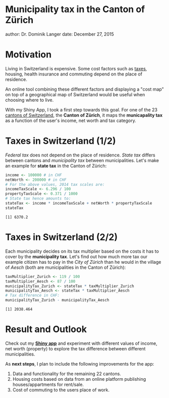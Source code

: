 Municipality tax in the Canton of Zürich
========================================================
author: Dr. Dominik Langer
date: December 27, 2015

Motivation
========================================================

Living in Switzerland is expensive. Some cost 
factors such as [taxes](https://en.wikipedia.org/wiki/Taxation_in_Switzerland), 
housing, health insurance and 
commuting depend on the place of residence. 

An online tool combining these different factors and 
displaying a "cost map" on top of a geographical
map of Switzerland would be useful when choosing where
to live.

With my Shiny App, I took a first step towards this goal.
For one of the 23 [cantons of Switzerland](http://www.bfs.admin.ch/bfs/portal/en/index/regionen/kantone.html), 
the **Canton of Zürich**, 
it maps the **municapality tax** as a function of the 
user's income, net worth and tax category.

Taxes in Switzerland (1/2)
========================================================

*Federal tax* does not depend on the place of 
residence. *State tax* differs between cantons and 
*municipality tax* between municipalities. Let's make an 
example for **state tax** in the Canton of Zürich:


```r
income <- 100000 # in CHF
netWorth <- 200000 # in CHF
# For the above values, 2014 tax scales are:
incomeTaxScale <- 6.296 / 100
propertyTaxScale <- 0.371 / 1000
# State tax hence amounts to:
stateTax <- income * incomeTaxScale + netWorth * propertyTaxScale
stateTax
```

```
[1] 6370.2
```

Taxes in Switzerland (2/2)
========================================================

Each municipality decides on its tax multiplier based on 
the costs it has to cover by the **municipality tax**. 
Let's find out how much more tax our example citizen has 
to pay in the *City of Zürich* than he would in the village 
of *Aesch* (both are municipalities in the Canton of Zürich):


```r
taxMultiplier_Zurich <- 119 / 100
taxMultiplier_Aesch <- 87 / 100
municipalityTax_Zurich <- stateTax * taxMultiplier_Zurich
municipalityTax_Aesch <- stateTax * taxMultiplier_Aesch
# Tax difference in CHF:
municipalityTax_Zurich - municipalityTax_Aesch 
```

```
[1] 2038.464
```

Result and Outlook
========================================================

Check out my **[Shiny app](https://dlanger.shinyapps.io/TaxCompare)** 
and experiment with different values
of income, net worth (property) to explore the tax
difference between different municipalities.

As **next steps**, I plan to include the following improvements for the 
app:

1. Data and functionality for the remaining 22 cantons.
2. Housing costs based on data from an online 
platform publishing houses/appartments for rent/sale.
3. Cost of commuting to the users place of work.
